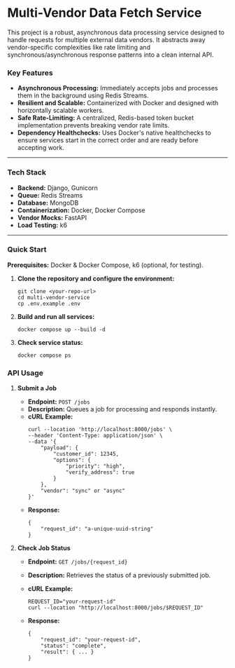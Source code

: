 # Multi-Vendor Data Fetch Service

This project is a robust, asynchronous data processing service designed to handle requests for multiple external data vendors. It abstracts away vendor-specific complexities like rate limiting and synchronous/asynchronous response patterns into a clean internal API.

### Key Features
* **Asynchronous Processing:** Immediately accepts jobs and processes them in the background using Redis Streams.
* **Resilient and Scalable:** Containerized with Docker and designed with horizontally scalable workers.
* **Safe Rate-Limiting:** A centralized, Redis-based token bucket implementation prevents breaking vendor rate limits.
* **Dependency Healthchecks:** Uses Docker's native healthchecks to ensure services start in the correct order and are ready before accepting work.

---

### Tech Stack
* **Backend:** Django, Gunicorn
* **Queue:** Redis Streams
* **Database:** MongoDB
* **Containerization:** Docker, Docker Compose
* **Vendor Mocks:** FastAPI
* **Load Testing:** k6

---

### Quick Start

**Prerequisites:** Docker & Docker Compose, k6 (optional, for testing).

1.  **Clone the repository and configure the environment:**
    ```
    git clone <your-repo-url>
    cd multi-vendor-service
    cp .env.example .env
    ```
2. **Build and run all services:**
    ```
    docker compose up --build -d
    ```
3. **Check service status:**
    ```
    docker compose ps
    ```

### API Usage
1.  **Submit a Job**
    * **Endpoint:** `POST /jobs`
    * **Description:** Queues a job for processing and responds instantly.
    * **cURL Example:**
        ```
        curl --location 'http://localhost:8000/jobs' \
        --header 'Content-Type: application/json' \
        --data '{
            "payload": {
                "customer_id": 12345,
                "options": {
                    "priority": "high",
                    "verify_address": true
                }
            },
            "vendor": "sync" or "async"
        }'
        ```
    * **Response:**
        ```
        {
            "request_id": "a-unique-uuid-string"
        }
        ```
2. **Check Job Status**

    * **Endpoint:** `GET /jobs/{request_id}`
    * **Description:** Retrieves the status of a previously submitted job.
    * **cURL Example:**
        ```
        REQUEST_ID="your-request-id"
        curl --location "http://localhost:8000/jobs/$REQUEST_ID"
        ```

    * **Response:**
        ```
        {
            "request_id": "your-request-id",
            "status": "complete",
            "result": { ... }
        }
        ```
